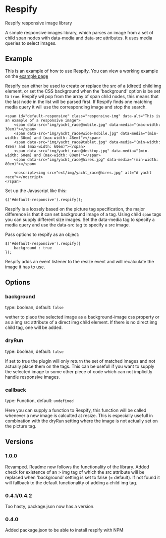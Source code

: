Respify
=======

Respify responsive image library

A simple responsive images library, which parses an image from a set of child span nodes with data-media and data-src attributes. It uses media queries to select images.

## Example

This is an example of how to use Respify. You can view a working example on the [example page](http://matthisk.github.io/Respify/)

Respify can either be used to create or replace the src of a (direct) child img element, or set the CSS background when the 'background'
option is be set to ```true```.
Respify wil pop from the array of span child nodes, this means that the last node in the list will be parsed first. If Respify finds one matching media query it will use the corresponding image and stop the search.

```
<span id="default-responsive" class="responsive-img" data-alt="This is an example of a responsive image">
	<span data-src="img/yacht_race@mobile.jpg" data-media="(max-width: 30em)"></span>
	<span data-src="img/yacht_race@wide-mobile.jpg" data-media="(min-width: 30em) and (max-width: 48em)"></span>
	<span data-src="img/yacht_race@tablet.jpg" data-media="(min-width: 48em) and (max-width: 60em)"></span>
	<span data-src="img/yacht_race@desktop.jpg" data-media="(min-width: 60em) and (max-width: 80em)"></span>
	<span data-src="img/yacht_race@hires.jpg" data-media="(min-width: 80em)"></span>

	<noscript><img src="ext/img/yacht_race@hires.jpg" alt="A yacht race"></noscript>
</span>
```

Set up the Javascript like this:

```
$('#default-responsive').respify();
```

Respify is a loosely based on the picture tag specification, the major difference is that it can set background image of a tag. Using child ```span``` tags you can supply different size images. Set the data-media tag to specify a media query and use the data-src tag to specify a src image.

Pass options to respify as an object:

```
$('#default-responsive').respify({
	background : true
});
```
Respify adds an event listener to the resize event and will recalculate the image it has to use.


## Options

### background

type: boolean, default: ```false```

wether to place the selected image as a background-image css property or as a img src attribute
of a direct img child element. If there is no direct img child tag, one will be added.

### dryRun

type: boolean, default: ```false```

If set to true the plugin will only return the set of matched images and not actually place them on the tags. This can be usefull if you want to supply the selected image to some other piece of code which can not implicitly handle responsive images.

### callback

type: Function, default: ```undefined```

Here you can supply a function to Respify, this function will be called whenever a new image is calculted at resize. This is especially usefull in combination with the dryRun setting where the image is not actually set on the picture tag.
 
 
## Versions

### 1.0.0
Revamped. Readme now follows the functionality of the library.
Added check for existence of an > img tag of which the src attribute will be replaced when 'background' setting is set to
false (= default). If not found it will fallback to the default functionality of adding a child img tag.

### 0.4.1/0.4.2
Too hasty, package.json now has a version. 
 
### 0.4.0
Added package.json to be able to install respify with NPM
